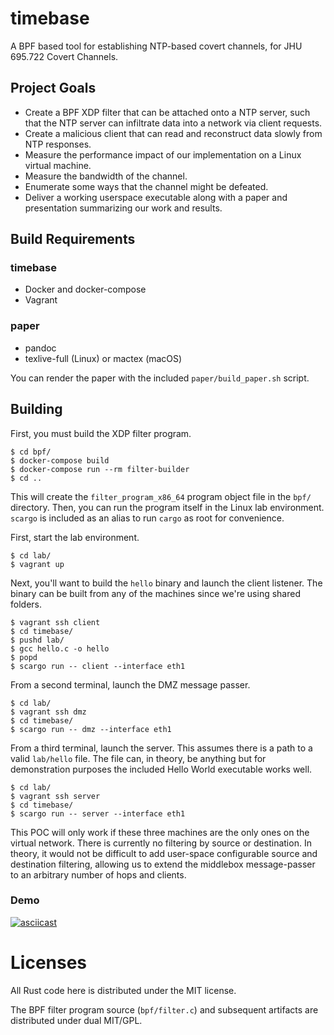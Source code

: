 # timebase
A BPF based tool for establishing NTP-based covert channels, for JHU 695.722 Covert Channels.

## Project Goals

*  Create a BPF XDP filter that can be attached onto a NTP server, such that 
the NTP server can infiltrate data into a network via client requests.
*  Create a malicious client that can read and reconstruct data slowly from 
NTP responses.
*  Measure the performance impact of our implementation on a Linux virtual 
machine.
*  Measure the bandwidth of the channel.
*  Enumerate some ways that the channel might be defeated.
*  Deliver a working userspace executable along with a paper and presentation summarizing
our work and results.
   
## Build Requirements

### timebase

*  Docker and docker-compose
*  Vagrant

### paper

*  pandoc
*  texlive-full (Linux) or mactex (macOS)

You can render the paper with the included `paper/build_paper.sh` script.

## Building

First, you must build the XDP filter program.

```
$ cd bpf/
$ docker-compose build
$ docker-compose run --rm filter-builder
$ cd ..
```
This will create the `filter_program_x86_64` program object file in the `bpf/` directory.
Then, you can run the program itself in the Linux lab environment. `scargo` is included
as an alias to run `cargo` as root for convenience.

First, start the lab environment.

```
$ cd lab/
$ vagrant up 
```

Next, you'll want to build the `hello` binary and launch the client listener.
The binary can be built from any of the machines since we're using shared
folders.

```
$ vagrant ssh client
$ cd timebase/
$ pushd lab/
$ gcc hello.c -o hello
$ popd
$ scargo run -- client --interface eth1
```

From a second terminal, launch the DMZ message passer.

```
$ cd lab/
$ vagrant ssh dmz
$ cd timebase/
$ scargo run -- dmz --interface eth1
```

From a third terminal, launch the server. This assumes there is a path to a valid
`lab/hello` file. The file can, in theory, be anything but for demonstration purposes
the included Hello World executable works well.

```
$ cd lab/
$ vagrant ssh server
$ cd timebase/
$ scargo run -- server --interface eth1
```

This POC will only work if these three machines are the only ones on the virtual
network. There is currently no filtering by source or destination. In theory, it
would not be difficult to add user-space configurable source and destination
filtering, allowing us to extend the middlebox message-passer to an arbitrary
number of hops and clients.

### Demo

[![asciicast](https://asciinema.org/a/fbT1Mko9wf6lOXtPWTqhtTiiV.svg)](https://asciinema.org/a/fbT1Mko9wf6lOXtPWTqhtTiiV)

# Licenses

All Rust code here is distributed under the MIT license. 

The BPF filter program source (`bpf/filter.c`) and subsequent artifacts are distributed under dual MIT/GPL.
